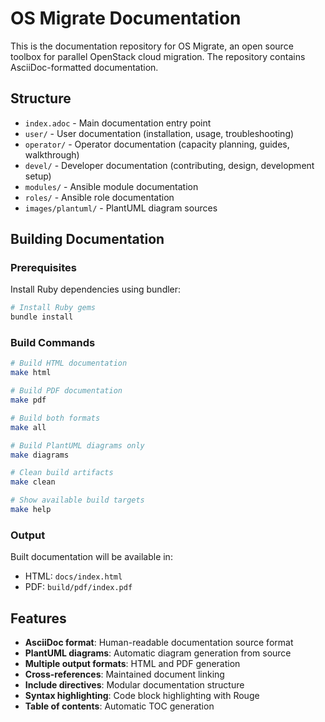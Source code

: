 # OS Migrate Documentation

This is the documentation repository for OS Migrate, an open source toolbox for parallel OpenStack cloud migration. The repository contains AsciiDoc-formatted documentation.

## Structure

- `index.adoc` - Main documentation entry point
- `user/` - User documentation (installation, usage, troubleshooting)
- `operator/` - Operator documentation (capacity planning, guides, walkthrough)
- `devel/` - Developer documentation (contributing, design, development setup)
- `modules/` - Ansible module documentation
- `roles/` - Ansible role documentation  
- `images/plantuml/` - PlantUML diagram sources

## Building Documentation

### Prerequisites

Install Ruby dependencies using bundler:

```bash
# Install Ruby gems
bundle install
```

### Build Commands

```bash
# Build HTML documentation
make html

# Build PDF documentation  
make pdf

# Build both formats
make all

# Build PlantUML diagrams only
make diagrams

# Clean build artifacts
make clean

# Show available build targets
make help
```

### Output

Built documentation will be available in:
- HTML: `docs/index.html`
- PDF: `build/pdf/index.pdf`

## Features

- **AsciiDoc format**: Human-readable documentation source format
- **PlantUML diagrams**: Automatic diagram generation from source
- **Multiple output formats**: HTML and PDF generation
- **Cross-references**: Maintained document linking
- **Include directives**: Modular documentation structure
- **Syntax highlighting**: Code block highlighting with Rouge
- **Table of contents**: Automatic TOC generation
